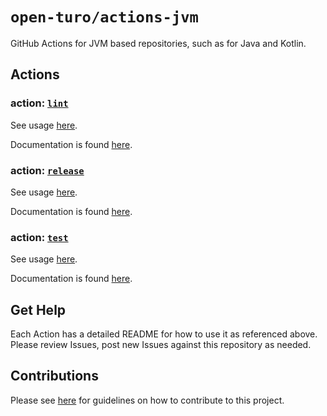 # `open-turo/actions-jvm`

GitHub Actions for JVM based repositories, such as for Java and Kotlin.

## Actions

### action: [`lint`](./lint)

See usage [here](./lint/README.md#usage).

Documentation is found [here](./lint/README.md).

### action: [`release`](./release)

See usage [here](./release/README.md#usage).

Documentation is found [here](./release/README.md).

### action: [`test`](./test)

See usage [here](./test/README.md#usage).

Documentation is found [here](./test/README.md).

## Get Help

Each Action has a detailed README for how to use it as referenced above. Please review Issues, post new Issues against this repository as needed.

## Contributions

Please see [here](https://github.com/open-turo/contributions) for guidelines on how to contribute to this project.
